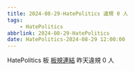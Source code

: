 ```yaml
---
title: 2024-08-29-HatePolitics 違規 0 人
tags:
    - HatePolitics
abbrlink: 2024-08-29-HatePolitics
date: HatePolitics-2024-08-29 12:00:00
---
```

HatePolitics 板 [板規連結](https://www.ptt.cc/bbs/HatePolitics/M.1617115262.A.D60.html)
昨天違規 0 人
